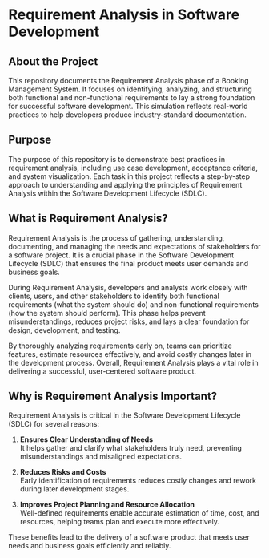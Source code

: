 # Requirement Analysis in Software Development

## About the Project
This repository documents the Requirement Analysis phase of a Booking Management System. It focuses on identifying, analyzing, and structuring both functional and non-functional requirements to lay a strong foundation for successful software development. This simulation reflects real-world practices to help developers produce industry-standard documentation.

## Purpose
The purpose of this repository is to demonstrate best practices in requirement analysis, including use case development, acceptance criteria, and system visualization. Each task in this project reflects a step-by-step approach to understanding and applying the principles of Requirement Analysis within the Software Development Lifecycle (SDLC).

## What is Requirement Analysis?

Requirement Analysis is the process of gathering, understanding, documenting, and managing the needs and expectations of stakeholders for a software project. It is a crucial phase in the Software Development Lifecycle (SDLC) that ensures the final product meets user demands and business goals.

During Requirement Analysis, developers and analysts work closely with clients, users, and other stakeholders to identify both functional requirements (what the system should do) and non-functional requirements (how the system should perform). This phase helps prevent misunderstandings, reduces project risks, and lays a clear foundation for design, development, and testing.

By thoroughly analyzing requirements early on, teams can prioritize features, estimate resources effectively, and avoid costly changes later in the development process. Overall, Requirement Analysis plays a vital role in delivering a successful, user-centered software product.

## Why is Requirement Analysis Important?

Requirement Analysis is critical in the Software Development Lifecycle (SDLC) for several reasons:

1. **Ensures Clear Understanding of Needs**  
   It helps gather and clarify what stakeholders truly need, preventing misunderstandings and misaligned expectations.

2. **Reduces Risks and Costs**  
   Early identification of requirements reduces costly changes and rework during later development stages.

3. **Improves Project Planning and Resource Allocation**  
   Well-defined requirements enable accurate estimation of time, cost, and resources, helping teams plan and execute more effectively.

These benefits lead to the delivery of a software product that meets user needs and business goals efficiently and reliably.
